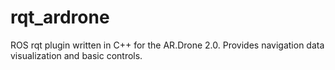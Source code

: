 # rqt_ardrone
ROS rqt plugin written in C++ for the AR.Drone 2.0. Provides navigation data visualization and basic controls.
